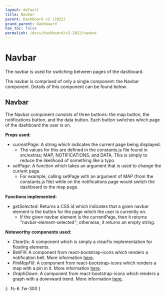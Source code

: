 ```yaml
---  
layout: default  
title: Navbar
parent: Dashboard v2 (2022)
grand_parent: Dashboard
has_toc: false
permalink: /docs/dashboard/v2-2022/navbar
---  
```


# Navbar

The navbar is used for switching between pages of the dashboard.

The navbar is comprised of only a single component: the Navbar component. Details of this component can be found below.

## Navbar

The Navbar component consists of three buttons: the map button, the notifications button, and the data button. Each button switches which page of the dashboard the user is on.

**Props used:**
- *currentPage*: A string which indicates the current page being displayed.
    - The values for this are defined in the constants.js file found in src/extras; MAP, NOTIFICATIONS, and DATA. This is simply to reduce the likelihood of something like a typo.
- *setPage*: A function which takes an argument that is used to change the current page.
    - For example, calling setPage with an argument of MAP (from the constants.js file) while on the notifications page would switch the dashboard to the map page.

**Functions implemented:**
- *getSelected*: Returns a CSS id which indicates that a given navbar element is the button for the page which the user is currently on.
    - If the given navbar element is the currentPage, then it returns "navbar-element-selected"; otherwise, it returns an empty string.

**Noteworthy components used:**
- *Clearfix*: A component which is simply a clearfix implementation for floating elements.
- *BellFill*: A component from react-bootstrap-icons which renders a notification bell. More information [here](/docs/dashboard/react/react-bootstrap-icons).
- *PinMapFill*: A component from react-bootstrap-icons which renders a map with a pin in it. More information [here](/docs/dashboard/react/react-bootstrap-icons).
- *GraphDown*: A component from react-bootstrap-icons which renders a graph with a downward trend. More information [here](/docs/dashboard/react/react-bootstrap-icons).

{: .fs-6 .fw-300 }